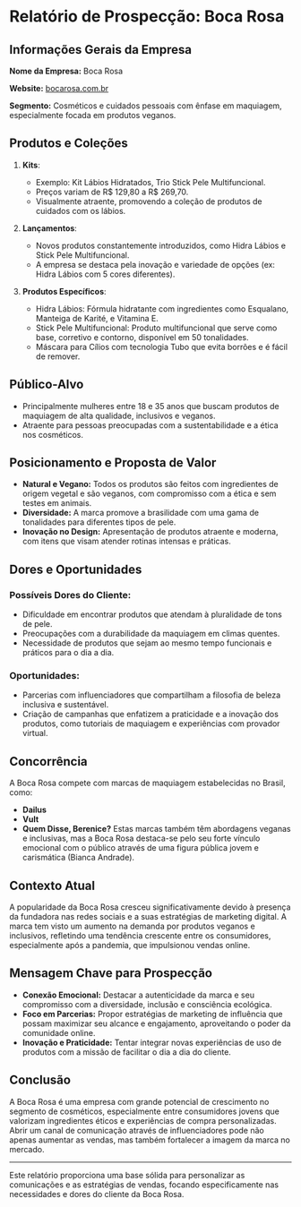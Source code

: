 # Relatório de Prospecção: Boca Rosa

## Informações Gerais da Empresa
**Nome da Empresa:** Boca Rosa

**Website:** [bocarosa.com.br](http://www.bocarosa.com.br)

**Segmento:** Cosméticos e cuidados pessoais com ênfase em maquiagem, especialmente focada em produtos veganos.

## Produtos e Coleções
1. **Kits**:
   - Exemplo: Kit Lábios Hidratados, Trio Stick Pele Multifuncional.
   - Preços variam de R$ 129,80 a R$ 269,70.
   - Visualmente atraente, promovendo a coleção de produtos de cuidados com os lábios.

2. **Lançamentos**:
   - Novos produtos constantemente introduzidos, como Hidra Lábios e Stick Pele Multifuncional.
   - A empresa se destaca pela inovação e variedade de opções (ex: Hidra Lábios com 5 cores diferentes).

3. **Produtos Específicos**:
   - Hidra Lábios: Fórmula hidratante com ingredientes como Esqualano, Manteiga de Karité, e Vitamina E.
   - Stick Pele Multifuncional: Produto multifuncional que serve como base, corretivo e contorno, disponível em 50 tonalidades.
   - Máscara para Cílios com tecnologia Tubo que evita borrões e é fácil de remover.

## Público-Alvo
- Principalmente mulheres entre 18 e 35 anos que buscam produtos de maquiagem de alta qualidade, inclusivos e veganos.
- Atraente para pessoas preocupadas com a sustentabilidade e a ética nos cosméticos.

## Posicionamento e Proposta de Valor
- **Natural e Vegano:** Todos os produtos são feitos com ingredientes de origem vegetal e são veganos, com compromisso com a ética e sem testes em animais.
- **Diversidade:** A marca promove a brasilidade com uma gama de tonalidades para diferentes tipos de pele.
- **Inovação no Design:** Apresentação de produtos atraente e moderna, com itens que visam atender rotinas intensas e práticas.

## Dores e Oportunidades
### Possíveis Dores do Cliente:
- Dificuldade em encontrar produtos que atendam à pluralidade de tons de pele.
- Preocupações com a durabilidade da maquiagem em climas quentes.
- Necessidade de produtos que sejam ao mesmo tempo funcionais e práticos para o dia a dia.

### Oportunidades:
- Parcerias com influenciadores que compartilham a filosofia de beleza inclusiva e sustentável.
- Criação de campanhas que enfatizem a praticidade e a inovação dos produtos, como tutoriais de maquiagem e experiências com provador virtual.

## Concorrência
A Boca Rosa compete com marcas de maquiagem estabelecidas no Brasil, como:
- **Dailus**
- **Vult**
- **Quem Disse, Berenice?**
Estas marcas também têm abordagens veganas e inclusivas, mas a Boca Rosa destaca-se pelo seu forte vínculo emocional com o público através de uma figura pública jovem e carismática (Bianca Andrade).

## Contexto Atual
A popularidade da Boca Rosa cresceu significativamente devido à presença da fundadora nas redes sociais e a suas estratégias de marketing digital. A marca tem visto um aumento na demanda por produtos veganos e inclusivos, refletindo uma tendência crescente entre os consumidores, especialmente após a pandemia, que impulsionou vendas online.

## Mensagem Chave para Prospecção
- **Conexão Emocional:** Destacar a autenticidade da marca e seu compromisso com a diversidade, inclusão e consciência ecológica.
- **Foco em Parcerias:** Propor estratégias de marketing de influência que possam maximizar seu alcance e engajamento, aproveitando o poder da comunidade online.
- **Inovação e Praticidade:** Tentar integrar novas experiências de uso de produtos com a missão de facilitar o dia a dia do cliente.

## Conclusão
A Boca Rosa é uma empresa com grande potencial de crescimento no segmento de cosméticos, especialmente entre consumidores jovens que valorizam ingredientes éticos e experiências de compra personalizadas. Abrir um canal de comunicação através de influenciadores pode não apenas aumentar as vendas, mas também fortalecer a imagem da marca no mercado. 

---

Este relatório proporciona uma base sólida para personalizar as comunicações e as estratégias de vendas, focando especificamente nas necessidades e dores do cliente da Boca Rosa.